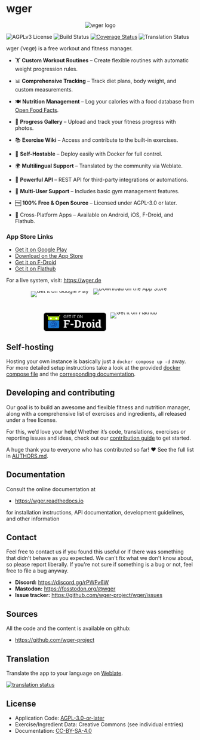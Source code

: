 ﻿# wger

<p align="center">
  <img src="https://raw.githubusercontent.com/wger-project/wger/master/wger/core/static/images/logos/logo.png" width="100" height="100" alt="wger logo">

![AGPLv3 License](https://img.shields.io/badge/License-AGPLv3-blue.svg)
![Build Status](https://img.shields.io/github/actions/workflow/status/wger-project/wger/ci.yml?branch=master)
[![Coverage Status](https://coveralls.io/repos/github/wger-project/wger/badge.svg?branch=master)](https://coveralls.io/github/wger-project/wger?branch=master)
![Translation Status](https://hosted.weblate.org/widget/wger/svg-badge.svg)
</p>


wger (ˈvɛɡɐ) is a free workout and fitness manager.

- 🏋️ **Custom Workout Routines** – Create flexible routines with automatic weight progression rules.
- 📊 **Comprehensive Tracking** – Track diet plans, body weight, and custom measurements.
- 🍽️ **Nutrition Management** – Log your calories with a food database
  from [Open Food Facts](https://openfoodfacts.org).
- 📸 **Progress Gallery** – Upload and track your fitness progress with photos.
- 📚 **Exercise Wiki** – Access and contribute to the built-in exercises.
- 🐳 **Self-Hostable** – Deploy easily with Docker for full control.
- 🌍 **Multilingual Support** – Translated by the community via Weblate.
- 🔗 **Powerful API** – REST API for third-party integrations or automations.
- 👥 **Multi-User Support** – Includes basic gym management features.
- 🆓 **100% Free & Open Source** – Licensed under AGPL-3.0 or later.

- 📱 Cross-Platform Apps – Available on Android, iOS, F-Droid, and Flathub.

### App Store Links
- [Get it on Google Play](https://play.google.com/store/apps/details?id=de.wger.flutter)
- [Download on the App Store](https://apps.apple.com/us/app/wger-workout-manager/id6502226792)
- [Get it on F-Droid](https://f-droid.org/en/packages/de.wger.flutter/)
- [Get it on Flathub](https://flathub.org/apps/de.wger.flutter)


For a live system, visit: <https://wger.de>

<p align="center" style="line-height:0; margin:0; padding:0;">
  <a href="https://play.google.com/store/apps/details?id=de.wger.flutter" target="_blank" style="text-decoration:none; border:none; outline:none;"><img src="https://raw.githubusercontent.com/wger-project/wger/master/wger/core/static/images/logos/play-store/badge.svg" alt="Get it on Google Play" height="50" style="margin-right:8px; vertical-align:middle; border:none; outline:none; display:inline-block;"></a>
  <a href="https://apps.apple.com/us/app/wger-workout-manager/id6502226792" target="_blank" style="text-decoration:none; border:none; outline:none;"><img src="https://developer.apple.com/assets/elements/badges/download-on-the-app-store.svg" alt="Download on the App Store" height="64" style="margin-right:8px; vertical-align:middle; border:none; outline:none; display:inline-block; background:none;"></a>
  <a href="https://f-droid.org/packages/de.wger.flutter/" target="_blank" style="text-decoration:none; border:none; outline:none;"><img src="https://raw.githubusercontent.com/wger-project/wger/master/wger/core/static/images/logos/fdroid/get-it-on.png" alt="Get it on F-Droid" height="50" style="margin-right:8px; vertical-align:middle; border:none; outline:none; display:inline-block; background:none;"></a>
  <a href="https://flathub.org/apps/de.wger.flutter" target="_blank" style="text-decoration:none; border:none; outline:none;"><img src="https://raw.githubusercontent.com/wger-project/wger/master/wger/core/static/images/logos/flathub/black.svg" alt="Get it on Flathub" height="50" style="vertical-align:middle; border:none; outline:none; display:inline-block; background:none;"></a>
</p>



## Self-hosting

Hosting your own instance is basically just a `docker compose up -d` away. For
more detailed setup instructions take a look at the provided
[docker compose file](https://github.com/wger-project/docker) and the
[corresponding documentation](https://wger.readthedocs.io/en/latest/production/docker.html).

## Developing and contributing

Our goal is to build an awesome and flexible fitness and nutrition manager,
along with a comprehensive list of exercises and ingredients, all released
under a free license.

For this, we’d love your help! Whether it’s code, translations, exercises or
reporting issues and ideas, check out our
[contribution guide](https://wger.readthedocs.io/en/latest/contributing.html)
to get started.

A huge thank you to everyone who has contributed so far! ❤️ See the full list
in [AUTHORS.md](AUTHORS.md).

## Documentation

Consult the online documentation at

* <https://wger.readthedocs.io>

for installation instructions, API documentation, development guidelines, and
other information

## Contact

Feel free to contact us if you found this useful or if there was something that
didn't behave as you expected. We can't fix what we don't know about, so please
report liberally. If you're not sure if something is a bug or not, feel free to
file a bug anyway.

* **Discord:** <https://discord.gg/rPWFv6W>
* **Mastodon:** <https://fosstodon.org/@wger>
* **Issue tracker:** <https://github.com/wger-project/wger/issues>

## Sources

All the code and the content is available on github:

* <https://github.com/wger-project>

## Translation

Translate the app to your language on [Weblate](https://hosted.weblate.org/engage/wger/).

[![translation status](https://hosted.weblate.org/widgets/wger/-/multi-blue.svg)](https://hosted.weblate.org/engage/wger/)

## License

* Application Code: [AGPL-3.0-or-later](https://www.gnu.org/licenses/agpl-3.0.html)
* Exercise/Ingredient Data: Creative Commons (see individual entries)
* Documentation: [CC-BY-SA-4.0](https://creativecommons.org/licenses/by-sa/4.0/)

